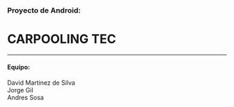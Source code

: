 ### Proyecto de Android:

# CARPOOLING TEC

***

#### Equipo:
David Martinez de Silva  
Jorge Gil  
Andres Sosa  
